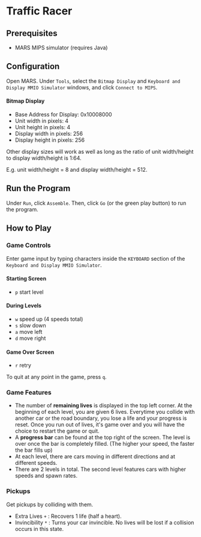# Traffic Racer

## Prerequisites

* MARS MIPS simulator (requires Java)

## Configuration

Open MARS. Under `Tools`, select the `Bitmap Display` and `Keyboard and Display MMIO Simulator` windows, and click `Connect to MIPS`.

#### Bitmap Display

* Base Address for Display: 0x10008000
* Unit width in pixels: 4
* Unit height in pixels: 4
* Display width in pixels: 256
* Display height in pixels: 256

Other display sizes will work as well as long as the ratio of unit width/height to display width/height is 1:64. 

E.g. unit width/height = 8 and display width/height = 512.

## Run the Program

Under `Run`, click `Assemble`. Then, click `Go` (or the green play button) to run the program.

## How to Play

### Game Controls

Enter game input by typing characters inside the `KEYBOARD` section of the `Keyboard and Display MMIO Simulator`.

#### Starting Screen
* `p` start level

#### During Levels
* `w` speed up (4 speeds total)
* `s` slow down
* `a` move left
* `d` move right

#### Game Over Screen
* `r` retry

To quit at any point in the game, press `q`.

### Game Features

* The number of __remaining lives__ is displayed in the top left corner. At the beginning of each level, you are given 6 lives. Everytime you collide with another car or the road boundary, you lose a life and your progress is reset. Once you run out of lives, it's game over and you will have the choice to restart the game or quit.
* A __progress bar__ can be found at the top right of the screen. The level is over once the bar is completely filled. (The higher your speed, the faster the bar fills up)
* At each level, there are cars moving in different directions and at different speeds.
* There are 2 levels in total. The second level features cars with higher speeds and spawn rates.

### Pickups

Get pickups by colliding with them.

* Extra Lives `+` : Recovers 1 life (half a heart).
* Invincibility `*` : Turns your car invincible. No lives will be lost if a collision occurs in this state.
